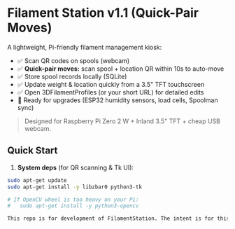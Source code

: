 # Filament Station v1.1 (Quick-Pair Moves)

A lightweight, Pi-friendly filament management kiosk:

- ✅ Scan QR codes on spools (webcam)
- ✅ **Quick-pair moves:** scan spool + location QR within 10s to auto-move
- ✅ Store spool records locally (SQLite)
- ✅ Update weight & location quickly from a 3.5" TFT touchscreen
- ✅ Open 3DFilamentProfiles (or your short URL) for detailed edits
- 🚀 Ready for upgrades (ESP32 humidity sensors, load cells, Spoolman sync)

> Designed for Raspberry Pi Zero 2 W + Inland 3.5" TFT + cheap USB webcam.


## Quick Start

1) **System deps** (for QR scanning & Tk UI):
```bash
sudo apt-get update
sudo apt-get install -y libzbar0 python3-tk

# If OpenCV wheel is too heavy on your Pi:
#   sudo apt-get install -y python3-opencv

This repo is for development of FilamentStation. The intent is for this to be a 3D printer filament management station based around Pi hardware and the Bambu Lab A1/AMS Lite. Check back for updates.